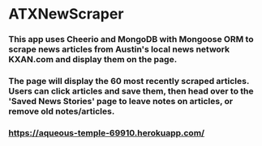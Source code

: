 # ATXNewScraper

### This app uses Cheerio and MongoDB with Mongoose ORM to scrape news articles from Austin's local news network KXAN.com and display them on the page.  

### The page will display the 60 most recently scraped articles. Users can click articles and save them, then head over to the 'Saved News Stories' page to leave notes on articles, or remove old notes/articles.

### https://aqueous-temple-69910.herokuapp.com/
